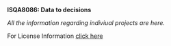 **ISQA8086: Data to decisions**

_All the information regarding indiviual projects are here._

For License Information [click here](https://github.com/pallavi0902/ISQA8086/blob/master/LICENSE)

